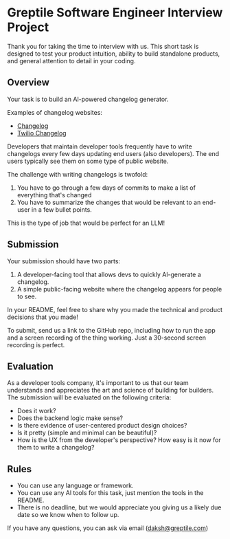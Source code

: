 # Greptile Software Engineer Interview Project

Thank you for taking the time to interview with us. This short task is designed to test
your product intuition, ability to build standalone products, and general attention to
detail in your coding.

## Overview

Your task is to build an Al-powered changelog generator.

Examples of changelog websites:

*   [Changelog](https://docs.stripe.com/changelog)
*   [Twilio Changelog](https://www.twilio.com/changelog)

Developers that maintain developer tools frequently have to write changelogs every
few days updating end users (also developers). The end users typically see them on
some type of public website.

The challenge with writing changelogs is twofold:

1.  You have to go through a few days of commits to make a list of everything that's
    changed
2.  You have to summarize the changes that would be relevant to an end-user in a
    few bullet points.

This is the type of job that would be perfect for an LLM!

## Submission

Your submission should have two parts:

1.  A developer-facing tool that allows devs to quickly Al-generate a changelog.
2.  A simple public-facing website where the changelog appears for people to see.

In your README, feel free to share why you made the technical and product decisions
that you made!

To submit, send us a link to the GitHub repo, including how to run the app and a
screen recording of the thing working. Just a 30-second screen recording is perfect.

## Evaluation

As a developer tools company, it's important to us that our team understands and
appreciates the art and science of building for builders. The submission will be
evaluated on the following criteria:

*   Does it work?
*   Does the backend logic make sense?
*   Is there evidence of user-centered product design choices?
*   Is it pretty (simple and minimal can be beautiful)?
*   How is the UX from the developer's perspective? How easy is it now for them to
    write a changelog?

## Rules

*   You can use any language or framework.
*   You can use any Al tools for this task, just mention the tools in the README.
*   There is no deadline, but we would appreciate you giving us a likely due date so
    we know when to follow up.

If you have any questions, you can ask via email (daksh@greptile.com)